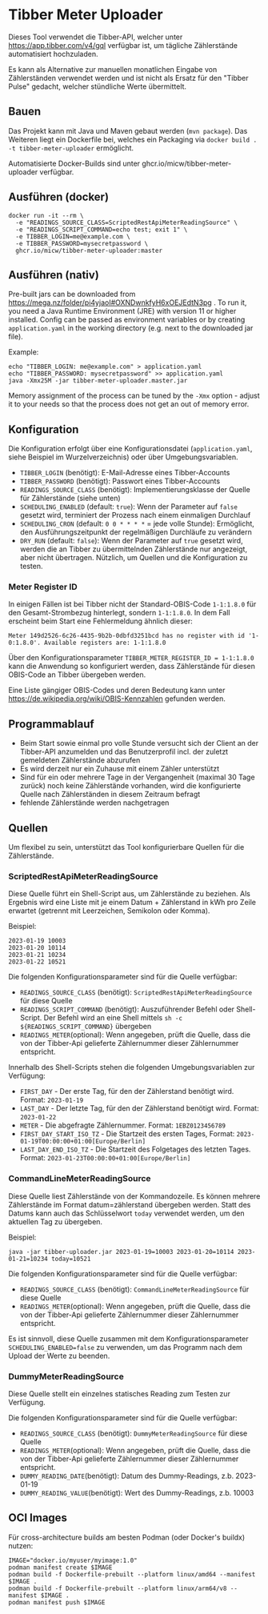 # Tibber Meter Uploader

Dieses Tool verwendet die Tibber-API, welcher unter https://app.tibber.com/v4/gql verfügbar ist, um tägliche Zählerstände automatisiert hochzuladen.

Es kann als Alternative zur manuellen monatlichen Eingabe von Zählerständen verwendet werden und ist nicht als Ersatz für den "Tibber Pulse" gedacht, welcher stündliche Werte übermittelt.

## Bauen

Das Projekt kann mit Java und Maven gebaut werden (`mvn package`). Das Weiteren liegt ein Dockerfile bei, welches ein Packaging via `docker build . -t tibber-meter-uploader` ermöglicht.

Automatisierte Docker-Builds sind unter ghcr.io/micw/tibber-meter-uploader verfügbar.

## Ausführen (docker)

```
docker run -it --rm \
  -e "READINGS_SOURCE_CLASS=ScriptedRestApiMeterReadingSource" \
  -e "READINGS_SCRIPT_COMMAND=echo test; exit 1" \
  -e TIBBER_LOGIN=me@example.com \
  -e TIBBER_PASSWORD=mysecretpassword \
  ghcr.io/micw/tibber-meter-uploader:master
```

## Ausführen (nativ)

Pre-built jars can be downloaded from https://mega.nz/folder/pi4yjaoI#OXNDwnkfyH6xOEJEdtN3pg . To run it, you need a Java Runtime Environment (JRE) with version 11 or higher installed. Config can be passed as environment variables or by creating `application.yaml` in the working directory (e.g. next to the downloaded jar file).

Example:

```
echo "TIBBER_LOGIN: me@example.com" > application.yaml
echo "TIBBER_PASSWORD: mysecretpassword" >> application.yaml
java -Xmx25M -jar tibber-meter-uploader.master.jar 
```

Memory assignment of the process can be tuned by the `-Xmx` option - adjust it to your needs so that the process does not get an out of memory error.

## Konfiguration

Die Konfiguration erfolgt über eine Konfigurationsdatei (`application.yaml`, siehe Beispiel im Wurzelverzeichnis) oder über Umgebungsvariablen.

* `TIBBER_LOGIN` (benötigt): E-Mail-Adresse eines Tibber-Accounts
* `TIBBER_PASSWORD` (benötigt): Passwort eines Tibber-Accounts
* `READINGS_SOURCE_CLASS` (benötigt): Implementierungsklasse der Quelle für Zählerstände (siehe unten)
* `SCHEDULING_ENABLED` (default: `true`): Wenn der Parameter auf `false` gesetzt wird, terminiert der Prozess nach einem einmaligen Durchlauf
* `SCHEDULING_CRON` (default: `0 0 * * * *` = jede volle Stunde): Ermöglicht, den Ausführungszeitpunkt der regelmäßigen Durchläufe zu verändern
* `DRY_RUN` (default: `false`): Wenn der Parameter auf `true` gesetzt wird, werden die an Tibber zu übermittelnden Zählerstände nur angezeigt, aber nicht übertragen. Nützlich, um Quellen und die Konfiguration zu testen.

### Meter Register ID

In einigen Fällen ist bei Tibber nicht der Standard-OBIS-Code `1-1:1.8.0` für den Gesamt-Strombezug hinterlegt, sondern `1-1:1.8.0`. In dem Fall erscheint beim Start eine Fehlermeldung ähnlich dieser:

	Meter 149d2526-6c26-4435-9b2b-0dbfd3251bcd has no register with id '1-0:1.8.0'. Available registers are: 1-1:1.8.0

Über den Konfigurationsparameter `TIBBER_METER_REGISTER_ID = 1-1:1.8.0` kann die Anwendung so konfiguriert werden, dass Zählerstände für diesen OBIS-Code an Tibber übergeben werden.

Eine Liste gängiger OBIS-Codes und deren Bedeutung kann unter https://de.wikipedia.org/wiki/OBIS-Kennzahlen gefunden werden.

## Programmablauf

* Beim Start sowie einmal pro volle Stunde versucht sich der Client an der Tibber-API anzumelden und das Benutzerprofil incl. der zuletzt gemeldeten Zählerstände abzurufen
* Es wird derzeit nur ein Zuhause mit einem Zähler unterstützt
* Sind für ein oder mehrere Tage in der Vergangenheit (maximal 30 Tage zurück) noch keine Zählerstände vorhanden, wird die konfigurierte Quelle nach Zählerständen in diesem Zeitraum befragt
* fehlende Zählerstände werden nachgetragen

## Quellen

Um flexibel zu sein, unterstützt das Tool konfigurierbare Quellen für die Zählerstände.

### ScriptedRestApiMeterReadingSource

Diese Quelle führt ein Shell-Script aus, um Zählerstände zu beziehen. Als Ergebnis wird eine Liste mit je einem Datum + Zählerstand in kWh pro Zeile erwartet (getrennt mit Leerzeichen, Semikolon oder Komma).

Beispiel:

```
2023-01-19 10003
2023-01-20 10114
2023-01-21 10234
2023-01-22 10521
```

Die folgenden Konfigurationsparameter sind für die Quelle verfügbar:

* `READINGS_SOURCE_CLASS` (benötigt): `ScriptedRestApiMeterReadingSource` für diese Quelle
* `READINGS_SCRIPT_COMMAND` (benötigt): Auszuführender Befehl oder Shell-Script. Der Befehl wird an eine Shell mittels `sh -c ${READINGS_SCRIPT_COMMAND}` übergeben
* `READINGS_METER`(optional): Wenn angegeben, prüft die Quelle, dass die von der Tibber-Api gelieferte Zählernummer dieser Zählernummer entspricht.

Innerhalb des Shell-Scripts stehen die folgenden Umgebungsvariablen zur Verfügung:

* `FIRST_DAY` - Der erste Tag, für den der Zählerstand benötigt wird. Format: `2023-01-19`
* `LAST_DAY` - Der letzte Tag, für den der Zählerstand benötigt wird. Format: `2023-01-22`
* `METER` - Die abgefragte Zählernummer. Format: `1EBZ0123456789`
* `FIRST_DAY_START_ISO_TZ` - Die Startzeit des ersten Tages, Format: `2023-01-19T00:00:00+01:00[Europe/Berlin]`
* `LAST_DAY_END_ISO_TZ` - Die Startzeit des Folgetages des letzten Tages. Format: `2023-01-23T00:00:00+01:00[Europe/Berlin]`


### CommandLineMeterReadingSource

Diese Quelle liest Zählerstände von der Kommandozeile. Es können mehrere Zählerstände im Format datum=zählerstand übergeben werden. Statt des Datums kann auch das Schlüsselwort `today` verwendet werden, um den aktuellen Tag zu übergeben.

Beispiel:

```
java -jar tibber-uploader.jar 2023-01-19=10003 2023-01-20=10114 2023-01-21=10234 today=10521
```

Die folgenden Konfigurationsparameter sind für die Quelle verfügbar:

* `READINGS_SOURCE_CLASS` (benötigt): `CommandLineMeterReadingSource` für diese Quelle
* `READINGS_METER`(optional): Wenn angegeben, prüft die Quelle, dass die von der Tibber-Api gelieferte Zählernummer dieser Zählernummer entspricht.

Es ist sinnvoll, diese Quelle zusammen mit dem Konfigurationsparameter `SCHEDULING_ENABLED=false` zu verwenden, um das Programm nach dem Upload der Werte zu beenden.

### DummyMeterReadingSource

Diese Quelle stellt ein einzelnes statisches Reading zum Testen zur Verfügung.

Die folgenden Konfigurationsparameter sind für die Quelle verfügbar:

* `READINGS_SOURCE_CLASS` (benötigt): `DummyMeterReadingSource` für diese Quelle
* `READINGS_METER`(optional): Wenn angegeben, prüft die Quelle, dass die von der Tibber-Api gelieferte Zählernummer dieser Zählernummer entspricht.
* `DUMMY_READING_DATE`(benötigt): Datum des Dummy-Readings, z.b. 2023-01-19
* `DUMMY_READING_VALUE`(benötigt): Wert des Dummy-Readings, z.b. 10003


## OCI Images

Für cross-architecture builds am besten Podman (oder Docker's buildx) nutzen:

```
IMAGE="docker.io/myuser/myimage:1.0"
podman manifest create $IMAGE
podman build -f Dockerfile-prebuilt --platform linux/amd64 --manifest $IMAGE .
podman build -f Dockerfile-prebuilt --platform linux/arm64/v8 --manifest $IMAGE .
podman manifest push $IMAGE
```
